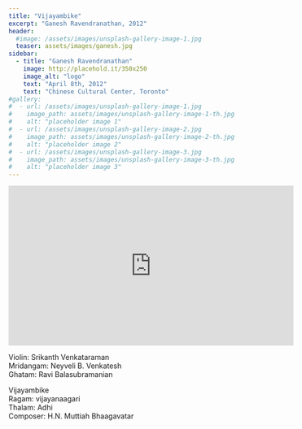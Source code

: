 ```yaml
---
title: "Vijayambike"
excerpt: "Ganesh Ravendranathan, 2012"
header:
  #image: /assets/images/unsplash-gallery-image-1.jpg
  teaser: assets/images/ganesh.jpg
sidebar:
  - title: "Ganesh Ravendranathan"
    image: http://placehold.it/350x250
    image_alt: "logo"
    text: "April 8th, 2012"
    text: "Chinese Cultural Center, Toronto"
#gallery:
#  - url: /assets/images/unsplash-gallery-image-1.jpg
#    image_path: assets/images/unsplash-gallery-image-1-th.jpg
#    alt: "placeholder image 1"
#  - url: /assets/images/unsplash-gallery-image-2.jpg
#    image_path: assets/images/unsplash-gallery-image-2-th.jpg
#    alt: "placeholder image 2"
#  - url: /assets/images/unsplash-gallery-image-3.jpg
#    image_path: assets/images/unsplash-gallery-image-3-th.jpg
#    alt: "placeholder image 3"
---
```

<iframe width="560" height="315" src="https://www.youtube.com/embed/zeMiCOLz3j8?si=Tdr-FVKcTtMijlCJ&amp;start=134" title="YouTube video player" frameborder="0" allow="accelerometer; autoplay; clipboard-write; encrypted-media; gyroscope; picture-in-picture; web-share" referrerpolicy="strict-origin-when-cross-origin" allowfullscreen></iframe>

Violin: Srikanth Venkataraman  
Mridangam: Neyveli B. Venkatesh  
Ghatam: Ravi Balasubramanian  

Vijayambike  
Ragam: vijayanaagari  
Thalam: Adhi  
Composer: H.N. Muttiah Bhaagavatar


